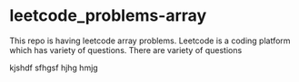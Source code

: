 # leetcode_problems-array
This repo is having leetcode array problems.
Leetcode is a coding platform which has variety of questions.
There are variety of questions

kjshdf 
sfhgsf
hjhg
hmjg

